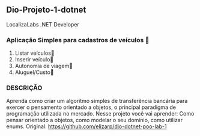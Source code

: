 ## Dio-Projeto-1-dotnet

LocalizaLabs .NET Developer 
### Aplicação Simples para cadastros de veículos :car:

1. Listar veículos:car:
2. Inserir veículo:car:
3. Autonomia de viagem:car:
4. Aluguel/Custo:car:



### DESCRIÇÃO
Aprenda como criar um algoritmo simples de transferência bancária para exercer o pensamento orientado a objetos, 
o principal paradigma de programação utilizada no mercado. 
Nesse projeto você vai aprender: 
Como pensar orientado a objetos, como modelar o seu domínio, como utilizar enums.
Original: https://github.com/elizarp/dio-dotnet-poo-lab-1

